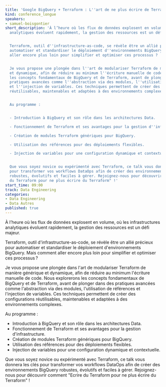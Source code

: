 ```yaml
---
title: 'Google BigQuery + Terraform : L''art de ne plus écrire de Terraform dans vos workflows DataOps'
kind: conference_longue
speakers:
- samuel-boisgontier
short_description: 'À l’heure où les flux de données explosent en volume, où les infrastructures
  analytiques évoluent rapidement, la gestion des ressources est un défi majeur.


  Terraform, outil d''infrastructure-as-code, se révèle être un allié précieux pour
  automatiser et standardiser le déploiement d''environnements BigQuery. Mais comment
  aller encore plus loin pour simplifier et optimiser ces processus ?


  Je vous propose une plongée dans l''art de modulariser Terraform de manière générique
  et dynamique, afin de réduire au minimum l''écriture manuelle de code. Nous explorerons
  les concepts fondamentaux de BigQuery et de Terraform, avant de plonger dans des
  pratiques avancées comme l''abstraction via des modules, l''utilisation de références
  et l''injection de variables. Ces techniques permettent de créer des configurations
  réutilisables, maintenables et adaptées à des environnements complexes.


  Au programme :


  - Introduction à BigQuery et son rôle dans les architectures Data.

  - Fonctionnement de Terraform et ses avantages pour la gestion d''infrastructure.

  - Création de modules Terraform génériques pour BigQuery.

  - Utilisation des références pour des déploiements flexibles.

  - Injection de variables pour une configuration dynamique et contextuelle.


  Que vous soyez novice ou expérimenté avec Terraform, ce talk vous donnera les clés
  pour transformer vos workflows DataOps afin de créer des environnements BigQuery
  robustes, évolutifs et faciles à gérer. Rejoignez-nous pour découvrir comment "Ecrire
  du Terraform pour ne plus écrire du Terraform" !'
start_time: 09:00
track: Data Engineering
categories:
- Data Engineering
- Data Autres
published: true
---
```


À l’heure où les flux de données explosent en volume, où les infrastructures analytiques évoluent rapidement, la gestion des ressources est un défi majeur.

Terraform, outil d'infrastructure-as-code, se révèle être un allié précieux pour automatiser et standardiser le déploiement d'environnements BigQuery. Mais comment aller encore plus loin pour simplifier et optimiser ces processus ?

Je vous propose une plongée dans l'art de modulariser Terraform de manière générique et dynamique, afin de réduire au minimum l'écriture manuelle de code. Nous explorerons les concepts fondamentaux de BigQuery et de Terraform, avant de plonger dans des pratiques avancées comme l'abstraction via des modules, l'utilisation de références et l'injection de variables. Ces techniques permettent de créer des configurations réutilisables, maintenables et adaptées à des environnements complexes.

Au programme :

- Introduction à BigQuery et son rôle dans les architectures Data.
- Fonctionnement de Terraform et ses avantages pour la gestion d'infrastructure.
- Création de modules Terraform génériques pour BigQuery.
- Utilisation des références pour des déploiements flexibles.
- Injection de variables pour une configuration dynamique et contextuelle.

Que vous soyez novice ou expérimenté avec Terraform, ce talk vous donnera les clés pour transformer vos workflows DataOps afin de créer des environnements BigQuery robustes, évolutifs et faciles à gérer. Rejoignez-nous pour découvrir comment "Ecrire du Terraform pour ne plus écrire du Terraform" !

